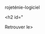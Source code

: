 rojeténie-logiciel</p><h2 id="</h2>
<p>Retrouver le></em></p>
<!--stackedit_data:
eyJoaXN0b3J5IjpbMTgyMzgzMzA0M119
-->